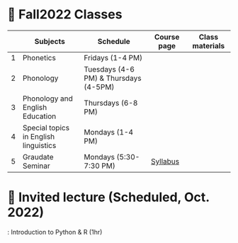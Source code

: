 # 🌿 Fall2022 Classes

| | Subjects | Schedule | Course page | Class materials |
|---|---|---|---|---|
| 1 | Phonetics | Fridays (1-4 PM)  |  |  |
| 2 | Phonology | Tuesdays (4-6 PM) & Thursdays (4-5PM) |  |  |
| 3 | Phonology and English Education | Thursdays (6-8 PM) |  |  |
| 4 | Special topics in English linguistics | Mondays (1-4 PM) |  |  |
| 5 | Graudate Seminar | Mondays (5:30-7:30 PM) | [Syllabus](/Grad_Seminar.md) | |


# 🌿 Invited lecture (Scheduled, Oct. 2022)
: Introduction to Python & R (1hr)  



